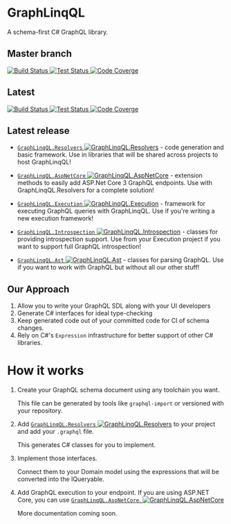 # GraphLinqQL

A schema-first C# GraphQL library.

## Master branch
[![Build Status](https://dev.azure.com/graphlinqql/GraphLinqQl/_apis/build/status/mdekrey.GraphLinqQL?branchName=master)
![Test Status](https://img.shields.io/azure-devops/tests/graphlinqql/1c4b2672-6b36-4a02-9a78-30a8fac1b66f/1/master)
![Code Coverge](https://img.shields.io/azure-devops/coverage/graphlinqql/1c4b2672-6b36-4a02-9a78-30a8fac1b66f/1/master)](https://dev.azure.com/graphlinqql/GraphLinqQl/_build/latest?definitionId=1&branchName=master)

## Latest
[![Build Status](https://dev.azure.com/graphlinqql/GraphLinqQl/_apis/build/status/mdekrey.GraphLinqQL)
![Test Status](https://img.shields.io/azure-devops/tests/graphlinqql/1c4b2672-6b36-4a02-9a78-30a8fac1b66f/1)
![Code Coverge](https://img.shields.io/azure-devops/coverage/graphlinqql/1c4b2672-6b36-4a02-9a78-30a8fac1b66f/1)](https://dev.azure.com/graphlinqql/GraphLinqQl/_build/latest?definitionId=1)

## Latest release
* [`GraphLinqQL.Resolvers` ![GraphLinqQL.Resolvers](https://img.shields.io/nuget/v/GraphLinqQL.Resolvers)](https://www.nuget.org/packages/GraphLinqQL.Resolvers) - code generation and basic framework. Use in libraries that will be shared across projects to host GraphLinqQL!
* [`GraphLinqQL.AspNetCore` ![GraphLinqQL.AspNetCore](https://img.shields.io/nuget/v/GraphLinqQL.AspNetCore)](https://www.nuget.org/packages/GraphLinqQL.AspNetCore) - extension methods to easily add ASP.Net Core 3 GraphQL endpoints. Use with GraphLinqQL.Resolvers for a complete solution!

* [`GraphLinqQL.Execution` ![GraphLinqQL.Execution](https://img.shields.io/nuget/v/GraphLinqQL.Execution)](https://www.nuget.org/packages/GraphLinqQL.Execution) - framework for executing GraphQL queries with GraphLinqQL. Use if you're writing a new execution framework!
* [`GraphLinqQL.Introspection` ![GraphLinqQL.Introspection](https://img.shields.io/nuget/v/GraphLinqQL.Introspection)](https://www.nuget.org/packages/GraphLinqQL.Introspection) - classes for providing introspection support. Use from your Execution project if you want to support full GraphQL introspection!
* [`GraphLinqQL.Ast` ![GraphLinqQL.Ast](https://img.shields.io/nuget/v/GraphLinqQL.Ast)](https://www.nuget.org/packages/GraphLinqQL.Ast) - classes for parsing GraphQL. Use if you want to work with GraphQL but without all our other stuff!

## Our Approach

1. Allow you to write your GraphQL SDL along with your UI developers
2. Generate C# interfaces for ideal type-checking
3. Keep generated code out of your committed code for CI of schema changes.
4. Rely on C#'s `Expression` infrastructure for better support of other C#
    libraries.

# How it works

1. Create your GraphQL schema document using any toolchain you want.

    This file can be generated by tools like `graphql-import` or versioned with your repository.

2. Add [`GraphLinqQL.Resolvers` ![GraphLinqQL.Resolvers](https://img.shields.io/nuget/v/GraphLinqQL.Resolvers)](https://www.nuget.org/packages/GraphLinqQL.Resolvers) to your project and add your `.graphql` file.

    This generates C# classes for you to implement.

3. Implement those interfaces.

    Connect them to your Domain model using the expressions that will be
    converted into the IQueryable.

4. Add GraphQL execution to your endpoint. If you are using ASP.NET Core, you can use [`GraphLinqQL.AspNetCore`. ![GraphLinqQL.AspNetCore](https://img.shields.io/nuget/v/GraphLinqQL.AspNetCore.svg)](https://www.nuget.org/packages/GraphLinqQL.AspNetCore)

    More documentation coming soon.
